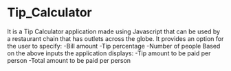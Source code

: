 # Tip_Calculator
It is a Tip Calculator application made using Javascript that can be used by a restaurant chain that has outlets across the globe. It provides an option for the user to specify:
-Bill amount
-Tip percentage
-Number of people
Based on the above inputs the application displays:
-Tip amount to be paid per person
-Total amount to be paid per person
